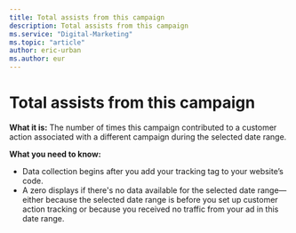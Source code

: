 ```yaml
---
title: Total assists from this campaign
description: Total assists from this campaign
ms.service: "Digital-Marketing"
ms.topic: "article"
author: eric-urban
ms.author: eur
---
```


# Total assists from this campaign

**What it is:**  The number of times this campaign contributed to a customer action associated with a different campaign during the selected date range.

**What you need to know:**
- Data collection begins after you add your tracking tag to your website’s code.
- A zero displays if there's no data available for the selected date range—either because the selected date range is before you set up customer action tracking or because you received no traffic from your ad in this date range.


